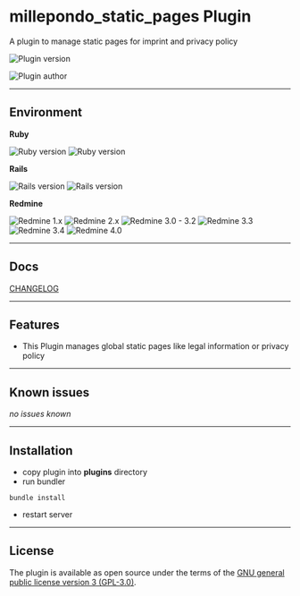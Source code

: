 # millepondo_static_pages Plugin

A plugin to manage static pages for imprint and privacy policy


![](https://img.shields.io/badge/version-1.0.0-blue.svg "Plugin version")

![](https://img.shields.io/badge/author-millepondo_services-blue.svg "Plugin author")

------------------------------------

## Environment

**Ruby**

![](https://img.shields.io/badge/ruby_2.3.8-stable-green.svg "Ruby version")
![](https://img.shields.io/badge/ruby_2.4.6-stable-green.svg "Ruby version")

**Rails**

![](https://img.shields.io/badge/rails_4.2.7-stable-green.svg "Rails version")
![](https://img.shields.io/badge/rails_5.2.3-stable-green.svg "Rails version")

**Redmine**

![](https://img.shields.io/badge/redmine_1.x-not_supported-red.svg "Redmine 1.x")
![](https://img.shields.io/badge/redmine_2.x-not_supported-red.svg "Redmine 2.x")
![](https://img.shields.io/badge/redmine_3.x-not_tested-yellow.svg "Redmine 3.0 - 3.2")
![](https://img.shields.io/badge/redmine_3.3-stable-green.svg "Redmine 3.3")
![](https://img.shields.io/badge/redmine_3.4-stable-green.svg "Redmine 3.4")
![](https://img.shields.io/badge/redmine_4.0-stable-green.svg "Redmine 4.0")

------------------------------------

## Docs

[CHANGELOG](./doc/CHANGELOG.md)

------------------------------------
## Features

* This Plugin manages global static pages like legal information or privacy policy 
  
------------------------------------

## Known issues

_no issues known_

------------------------------------

## Installation

* copy plugin into **plugins** directory
* run bundler
```
bundle install
```
* restart server

------------------------------------

## License

The plugin is available as open source under the terms of the [GNU general public license version 3 (GPL-3.0)](https://opensource.org/licenses/GPL-3.0).
